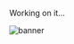 Working on it...


![banner](https://github.com/Raytreq/RileyPresentation/assets/136091294/8cd5ef80-84ba-4399-bf83-1f9a2ff7c0a3)
